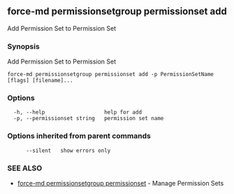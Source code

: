 ## force-md permissionsetgroup permissionset add

Add Permission Set to Permission Set

### Synopsis

Add Permission Set to Permission Set

```
force-md permissionsetgroup permissionset add -p PermissionSetName [flags] [filename]...
```

### Options

```
  -h, --help                   help for add
  -p, --permissionset string   permission set name
```

### Options inherited from parent commands

```
      --silent   show errors only
```

### SEE ALSO

* [force-md permissionsetgroup permissionset](force-md_permissionsetgroup_permissionset.md)	 - Manage Permission Sets

